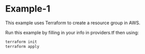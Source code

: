 # Example-1

This example uses Terraform to create a resource group in AWS.

Run this example by filling in your info in providers.tf then using:

```bash
terraform init
terraform apply
```